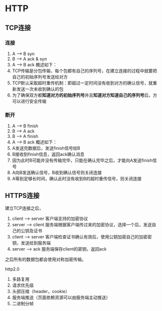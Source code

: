 # HTTP
## TCP连接
### 连接
1. A --> B syn
2. B --> A ack & syn
3. A --> B ack
概述如下：
1. TCP传输是分包传输，每个包都有自己的序列号，在建立连接的过程中就要把自己的初始序列号发送给对方
2. TCP默认采取超时重传机制：即超过一定时间没有收到对方的确认信号，就重新发送一次未收到确认的包
3. 为了确保双方都**知道对方的初始序列号**并且**知道对方知道自己的序列号**后，方可以进行安全传输
### 断开
1. A --> B finish
2. B --> A ack
3. B --> A finish
4. A --> B ack
概述如下：
1. A发送完数据后，发送finish信号给B
2. B接收到finish信息，返回ack确认消息
3. 因为此时B可能并没有传输完毕，只能在确认完毕之后，才能向A发送finish信号
4. A向B发送确认信号，B收到确认信号则关闭连接
5. A等到足够长时间，确认此时没有收到B的超时重传信号，则关闭连接

## HTTPS连接
建立TCP连接之后，
1. client --> server 客户端支持的加密协议
2. server --> client 服务端根据客户端传过来的加密协议，选择一个后，发送自己的公钥及证书
3. client --> server 客户端检查证书确认有效后，使用公钥加密自己的加密密钥，发送给到服务端
4. server --> ack   服务端保存client的密钥，返回ack

之后所有的数据包都会使用对称加密传输。

http2.0
1. 多路复用
2. 请求优先级
3. 头部压缩（header，cookie）
4. 服务端推送（页面依赖资源可以由服务端主动推送）
5. 二进制分帧